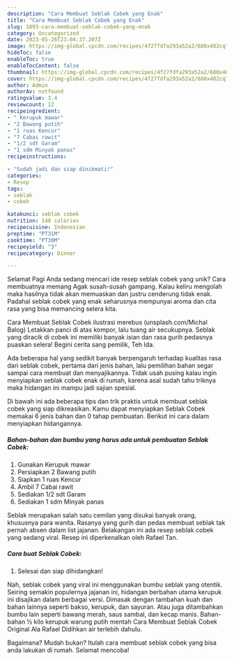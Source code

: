 ```yaml
---
description: "Cara Membuat Seblak Cobek yang Enak"
title: "Cara Membuat Seblak Cobek yang Enak"
slug: 1093-cara-membuat-seblak-cobek-yang-enak
category: Uncategorized
date: 2023-05-26T23:04:37.207Z
image: https://img-global.cpcdn.com/recipes/4f27fdfa293a52a2/680x482cq70/seblak-cobek-foto-resep-utama.jpg
hideToc: false
enableToc: true
enableTocContent: false
thumbnail: https://img-global.cpcdn.com/recipes/4f27fdfa293a52a2/680x482cq70/seblak-cobek-foto-resep-utama.jpg
cover: https://img-global.cpcdn.com/recipes/4f27fdfa293a52a2/680x482cq70/seblak-cobek-foto-resep-utama.jpg
author: Admin
authorAv: notfound
ratingvalue: 3.4
reviewcount: 12
recipeingredient:
- " Kerupuk mawar"
- "2 Bawang putih"
- "1 ruas Kencur"
- "7 Cabai rawit"
- "1/2 sdt Garam"
- "1 sdm Minyak panas"
recipeinstructions:

- "Sudah jadi dan siap dinikmati!"
categories:
- Resep
tags:
- seblak
- cobek

katakunci: seblak cobek 
nutrition: 148 calories
recipecuisine: Indonesian
preptime: "PT31M"
cooktime: "PT30M"
recipeyield: "3"
recipecategory: Dinner

---
```



Selamat Pagi Anda sedang mencari ide resep seblak cobek yang unik? Cara membuatnya memang Agak susah-susah gampang. Kalau keliru mengolah maka hasilnya tidak akan memuaskan dan justru cenderung tidak enak. Padahal seblak cobek yang enak seharusnya mempunyai aroma dan cita rasa yang bisa memancing selera kita.


Cara Membuat Seblak Cobek ilustrasi merebus (unsplash.com/Michal Balog) Letakkan panci di atas kompor, lalu tuang air secukupnya. Seblak yang diracik di cobek ini memiliki banyak isian dan rasa gurih pedasnya puaskan selera! Begini cerita sang pemilik, Teh Ida.

Ada beberapa hal yang sedikit banyak berpengaruh terhadap kualitas rasa dari seblak cobek, pertama dari jenis bahan, lalu pemilihan bahan segar sampai cara membuat dan menyajikannya. Tidak usah pusing kalau ingin menyiapkan seblak cobek enak di rumah, karena asal sudah tahu triknya maka hidangan ini mampu jadi sajian spesial.


Di bawah ini ada beberapa tips dan trik praktis untuk membuat seblak cobek yang siap dikreasikan. Kamu dapat menyiapkan Seblak Cobek memakai 6 jenis bahan dan 0 tahap pembuatan. Berikut ini cara dalam menyiapkan hidangannya.

<!--inarticleads1-->

##### Bahan-bahan dan bumbu yang harus ada untuk pembuatan Seblak Cobek:

1. Gunakan  Kerupuk mawar
1. Persiapkan 2 Bawang putih
1. Siapkan 1 ruas Kencur
1. Ambil 7 Cabai rawit
1. Sediakan 1/2 sdt Garam
1. Sediakan 1 sdm Minyak panas


Seblak merupakan salah satu cemilan yang disukai banyak orang, khususnya para wanita. Rasanya yang gurih dan pedas membuat seblak tak pernah absen dalam list jajanan. Belakangan ini ada resep seblak cobek yang sedang viral. Resep ini diperkenalkan oleh Rafael Tan. 

<!--inarticleads2-->

##### Cara buat Seblak Cobek:


1. Selesai dan siap dihidangkan!

Nah, seblak cobek yang viral ini menggunakan bumbu seblak yang otentik. Seiring semakin populernya jajanan ini, hidangan berbahan utama kerupuk ini disajikan dalam berbagai versi. Dimasak dengan tambahan kuah dan bahan lainnya seperti bakso, kerupuk, dan sayuran. Atau juga ditambahkan bumbu lain seperti bawang merah, saus sambal, dan kecap manis. Bahan-bahan ½ kilo kerupuk warung putih mentah Cara Membuat Seblak Cobek Original Ala Rafael Didihkan air terlebih dahulu. 

Bagaimana? Mudah bukan? Itulah cara membuat seblak cobek yang bisa anda lakukan di rumah. Selamat mencoba!
